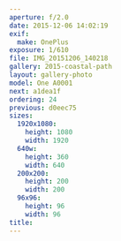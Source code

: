 ```yaml
---
aperture: f/2.0
date: 2015-12-06 14:02:19
exif:
  make: OnePlus
exposure: 1/610
file: IMG_20151206_140218
gallery: 2015-coastal-path
layout: gallery-photo
model: One A0001
next: a1dea1f
ordering: 24
previous: d0eec75
sizes:
  1920x1080:
    height: 1080
    width: 1920
  640w:
    height: 360
    width: 640
  200x200:
    height: 200
    width: 200
  96x96:
    height: 96
    width: 96
title: 
---
```

